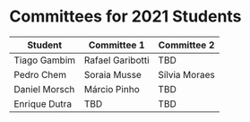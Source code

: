 # Committees for 2021 Students

| Student | Committee 1 | Committee 2 |
| -------- | ------ | ----- |
| Tiago Gambim | Rafael Garibotti | TBD |
| Pedro Chem | Soraia Musse  | Sílvia Moraes  |
| Daniel Morsch | Márcio Pinho  | TBD |
| Enrique Dutra | TBD  | TBD |

